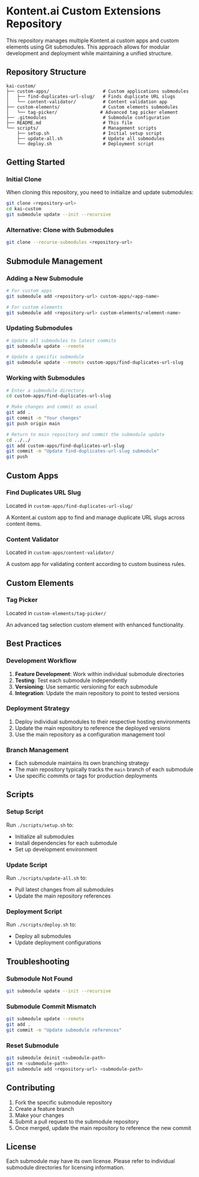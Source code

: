 # Kontent.ai Custom Extensions Repository

This repository manages multiple Kontent.ai custom apps and custom elements using Git submodules. This approach allows for modular development and deployment while maintaining a unified structure.

## Repository Structure

```
kai-custom/
├── custom-apps/                    # Custom applications submodules
│   ├── find-duplicates-url-slug/   # Finds duplicate URL slugs
│   └── content-validator/          # Content validation app
├── custom-elements/                # Custom elements submodules
│   └── tag-picker/                # Advanced tag picker element
├── .gitmodules                     # Submodule configuration
├── README.md                       # This file
└── scripts/                        # Management scripts
    ├── setup.sh                    # Initial setup script
    ├── update-all.sh               # Update all submodules
    └── deploy.sh                   # Deployment script
```

## Getting Started

### Initial Clone
When cloning this repository, you need to initialize and update submodules:

```bash
git clone <repository-url>
cd kai-custom
git submodule update --init --recursive
```

### Alternative: Clone with Submodules
```bash
git clone --recurse-submodules <repository-url>
```

## Submodule Management

### Adding a New Submodule
```bash
# For custom apps
git submodule add <repository-url> custom-apps/<app-name>

# For custom elements
git submodule add <repository-url> custom-elements/<element-name>
```

### Updating Submodules
```bash
# Update all submodules to latest commits
git submodule update --remote

# Update a specific submodule
git submodule update --remote custom-apps/find-duplicates-url-slug
```

### Working with Submodules
```bash
# Enter a submodule directory
cd custom-apps/find-duplicates-url-slug

# Make changes and commit as usual
git add .
git commit -m "Your changes"
git push origin main

# Return to main repository and commit the submodule update
cd ../../
git add custom-apps/find-duplicates-url-slug
git commit -m "Update find-duplicates-url-slug submodule"
git push
```

## Custom Apps

### Find Duplicates URL Slug
Located in `custom-apps/find-duplicates-url-slug/`

A Kontent.ai custom app to find and manage duplicate URL slugs across content items.

### Content Validator
Located in `custom-apps/content-validator/`

A custom app for validating content according to custom business rules.

## Custom Elements

### Tag Picker
Located in `custom-elements/tag-picker/`

An advanced tag selection custom element with enhanced functionality.

## Best Practices

### Development Workflow

1. **Feature Development**: Work within individual submodule directories
2. **Testing**: Test each submodule independently
3. **Versioning**: Use semantic versioning for each submodule
4. **Integration**: Update the main repository to point to tested versions

### Deployment Strategy

1. Deploy individual submodules to their respective hosting environments
2. Update the main repository to reference the deployed versions
3. Use the main repository as a configuration management tool

### Branch Management

- Each submodule maintains its own branching strategy
- The main repository typically tracks the `main` branch of each submodule
- Use specific commits or tags for production deployments

## Scripts

### Setup Script
Run `./scripts/setup.sh` to:
- Initialize all submodules
- Install dependencies for each submodule
- Set up development environment

### Update Script
Run `./scripts/update-all.sh` to:
- Pull latest changes from all submodules
- Update the main repository references

### Deployment Script
Run `./scripts/deploy.sh` to:
- Deploy all submodules
- Update deployment configurations

## Troubleshooting

### Submodule Not Found
```bash
git submodule update --init --recursive
```

### Submodule Commit Mismatch
```bash
git submodule update --remote
git add .
git commit -m "Update submodule references"
```

### Reset Submodule
```bash
git submodule deinit <submodule-path>
git rm <submodule-path>
git submodule add <repository-url> <submodule-path>
```

## Contributing

1. Fork the specific submodule repository
2. Create a feature branch
3. Make your changes
4. Submit a pull request to the submodule repository
5. Once merged, update the main repository to reference the new commit

## License

Each submodule may have its own license. Please refer to individual submodule directories for licensing information.